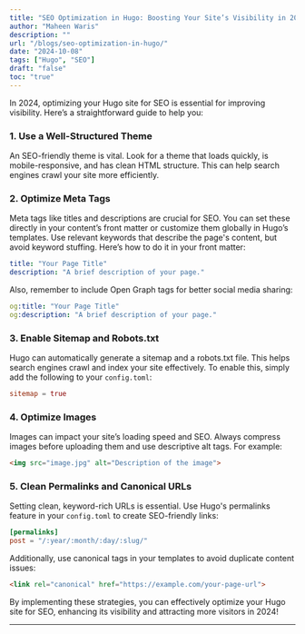 ```yaml
---
title: "SEO Optimization in Hugo: Boosting Your Site’s Visibility in 2024"
author: "Maheen Waris"
description: ""
url: "/blogs/seo-optimization-in-hugo/"
date: "2024-10-08"
tags: ["Hugo", "SEO"]
draft: "false"
toc: "true"
---
```


In 2024, optimizing your Hugo site for SEO is essential for improving visibility. Here’s a straightforward guide to help you:

### 1. Use a Well-Structured Theme  
An SEO-friendly theme is vital. Look for a theme that loads quickly, is mobile-responsive, and has clean HTML structure. This can help search engines crawl your site more efficiently.

### 2. Optimize Meta Tags  
Meta tags like titles and descriptions are crucial for SEO. You can set these directly in your content’s front matter or customize them globally in Hugo’s templates. Use relevant keywords that describe the page's content, but avoid keyword stuffing. Here’s how to do it in your front matter:

```yaml
title: "Your Page Title"
description: "A brief description of your page."
```

Also, remember to include Open Graph tags for better social media sharing:

```yaml
og:title: "Your Page Title"
og:description: "A brief description of your page."
```

### 3. Enable Sitemap and Robots.txt  
Hugo can automatically generate a sitemap and a robots.txt file. This helps search engines crawl and index your site effectively. To enable this, simply add the following to your `config.toml`:

```toml
sitemap = true
```

### 4. Optimize Images  
Images can impact your site’s loading speed and SEO. Always compress images before uploading them and use descriptive alt tags. For example:

```html
<img src="image.jpg" alt="Description of the image">
```

### 5. Clean Permalinks and Canonical URLs  
Setting clean, keyword-rich URLs is essential. Use Hugo's permalinks feature in your `config.toml` to create SEO-friendly links:

```toml
[permalinks]
post = "/:year/:month/:day/:slug/"
```

Additionally, use canonical tags in your templates to avoid duplicate content issues:

```html
<link rel="canonical" href="https://example.com/your-page-url">
```

By implementing these strategies, you can effectively optimize your Hugo site for SEO, enhancing its visibility and attracting more visitors in 2024!



<script src="https://utteranc.es/client.js"
        repo="maheenwaris/Website"
        issue-term="pathname"
        theme="github-dark"
        crossorigin="anonymous"
        async>
</script>
---